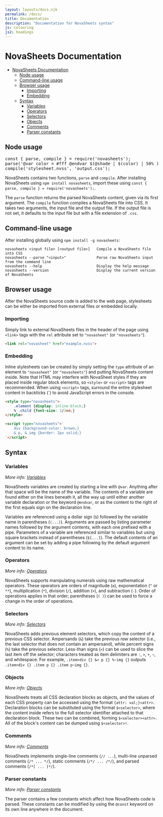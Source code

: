 ```yaml
---
layout: layouts/docs.njk
permalink: /docs/
title: Documentation
description: "Documentation for NovaSheets syntax"
js: colouring
js2: headings
---
```

# NovaSheets Documentation
- [NovaSheets Documentation](#novasheets-documentation)
  - [Node usage](#node-usage)
  - [Command-line usage](#command-line-usage)
  - [Browser usage](#browser-usage)
    - [Importing](#importing)
    - [Embedding](#embedding)
  - [Syntax](#syntax)
    - [Variables](#variables)
    - [Operators](#operators)
    - [Selectors](#selectors)
    - [Objects](#objects)
    - [Comments](#comments)
    - [Parser constants](#parser-constants)

## Node usage

<pre class="code-styles">
<span class="js-keyword">const</span> { <span class="js-function">parse</span>, <span class="js-function">compile</span> } = <span class="js-function">require</span>(<span class="js-string">'novasheets'</span>);
<span class="js-function">parse</span>(<span class="js-string">'@var color = #fff @endvar $(@shade | $(color) | 50% )'</span>); <span class="comment">// "#7f7f7f"</span>
<span class="js-function">compile</span>(<span class="js-string">'stylesheet.nvss'</span>, <span class="js-string">'output.css'</span>);
</pre>

NovaSheets contains two functions, `parse` and `compile`. After installing NovaSheets using `npm install novasheets`, import these using `const { parse, compile } = require('novasheets');`.

The `parse` function returns the parsed NovaSheets content, given via its first argument.
The `compile` function compiles a NovaSheets file into CSS. It takes two arguments, the input file and the output file. If the output file is not set, it defaults to the input file but with a file extension of `.css`.

## Command-line usage

After installing globally using `npm install -g novasheets`:

```
novasheets <input file> [<output file>]   Compile a NovaSheets file into CSS
novasheets --parse "<input>"              Parse raw NovaSheets input from the command line
novasheets --help                         Display the help message
novasheets --version                      Display the current version of NovaSheets
```

## Browser usage

After the NovaSheets source code is added to the web page, stylesheets can be either be imported from external files or embedded locally.

### Importing

Simply link to external NovaSheets files in the header of the page using `<link>` tags with the `rel` attribute set to `"novasheet"` (or `"novasheets"`).

```html
<link rel="novasheet" href="example.nvss">
```

### Embedding

Inline stylesheets can be created by simply setting the `type` attribute of an element to `"novasheet"` (or `"novasheets"`) and putting NovaSheets content inside. Note that HTML may interfere with NovaSheet styles if they are placed inside regular block elements, so `<style>` or `<script>` tags are recommended. When using `<script>` tags, surround the entire stylesheet content in backticks (\`) to avoid JavaScript errors in the console.

```html
<style type="novasheets">
    .element {display: inline-block;}
    % .child {font-size: 2/3em;}
</style>
```
```html
<script type="novasheets">`
    div {background-color: brown;}
    & p, & img {border: 2px solid;}
`</script>
```

## Syntax

### Variables
*More info: [Variables](/docs/variables)*

NovaSheets variables are created by starting a line with `@var`. Anything after that space will be the name of the variable. The contents of a variable are found either on the lines beneath it, all the way up until either another variable declaration or the keyword `@endvar`, or as the content to the right of the first equals sign on the declaration line.

Variables are referenced using a dollar sign (`$`) followed by the variable name in parentheses (`(...)`). Arguments are passed by listing parameter names followed by the argument contents, with each one prefixed with a pipe.
Parameters of a variable are referenced similar to variables but using square brackets instead of parentheses (`$[...]`). The default contents of an argument can be set by adding a pipe following by the default argument content to its name.

### Operators
*More info: [Operators](/docs/operators)*

NovaSheets supports manipulating numerals using raw mathematical operators. These operators are orders of magnitude (`e`), exponentation (`^` or `**`), multiplication (`*`), division (`/`), addition (`+`), and subtraction (`-`). Order of operations applies in that order; parentheses (`( )`) can be used to force a change in the order of operations.

### Selectors
*More info: [Selectors](/docs/selectors)*

NovaSheets adds previous element selectors, which copy the content of a previous CSS selector. Ampersands (`&`) take the previous *raw* selector (i.e., the last selector that does not contain an ampersand), while percent signs (`%`) take the previous selector.
Less-than signs (`<`) can be used to slice the last item off the selector; characters treated as item delimiters are `:`, `>`, `+`, `~`, and whitespace. For example, `.item>div {} &< p {} %~img {}` outputs `.item>div {} .item p {} .item p~img {}`.

### Objects
*More info: [Objects](/docs/objects)*

NovaSheets treats all CSS declaration blocks as objects, and the values of each CSS property can be accessed using the format `{attr: val;}<attr>`. Declaration blocks can be substituted using the format `$<selector>`, where the content inside refers to the full selector identifier attached to that declaration block. These two can be combined, forming `$<selector><attr>`. All of the block's content can be dumped using `$<selector>!`.

### Comments
*More info: [Comments](/docs/comments)*

NovaSheets implements single-line comments (`// ...`), multi-line unparsed comments (`/* ... */`), static comments (`/*/ ... /*/`), and parsed comments (`/*[ ... ]*/`).

### Parser constants
*More info: [Parser constants](/docs/constants)*

The parser contains a few constants which affect how NovaSheets code is parsed. These constants can be modified by using the `@const` keyword on its own line anywhere in the document.